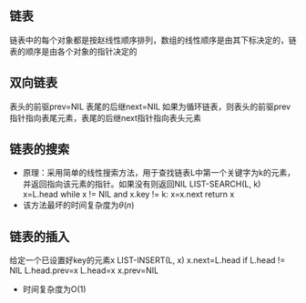 ## 链表
链表中的每个对象都是按赵线性顺序排列，数组的线性顺序是由其下标决定的，链表的顺序是由各个对象的指针决定的
## 双向链表
表头的前驱prev=NIL
表尾的后继next=NIL
如果为循环链表，则表头的前驱prev指针指向表尾元素，表尾的后继next指针指向表头元素
## 链表的搜索
* 原理：采用简单的线性搜索方法，用于查找链表L中第一个关键字为k的元素，并返回指向该元素的指针。如果没有则返回NIL
LIST-SEARCH(L, k)
x=L.head
while x != NIL and x.key != k:
    x=x.next
return x
* 该方法最坏的时间复杂度为$\theta(n)$
## 链表的插入
给定一个已设置好key的元素x
LIST-INSERT(L, x)
x.next=L.head
if L.head != NIL
    L.head.prev=x
L.head=x
x.prev=NIL
* 时间复杂度为O(1)